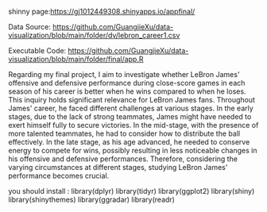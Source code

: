 shinny page:https://gj1012449308.shinyapps.io/appfinal/

Data Source: https://github.com/GuangjieXu/data-visualization/blob/main/folder/dv/lebron_career1.csv

Executable Code: https://github.com/GuangjieXu/data-visualization/blob/main/folder/final/app.R

Regarding my final project, I aim to investigate whether LeBron James' offensive and defensive performance during close-score games in each season of his career is better when he wins compared to when he loses. This inquiry holds significant relevance for LeBron James fans. Throughout James' career, he faced different challenges at various stages. In the early stages, due to the lack of strong teammates, James might have needed to exert himself fully to secure victories. In the mid-stage, with the presence of more talented teammates, he had to consider how to distribute the ball effectively. In the late stage, as his age advanced, he needed to conserve energy to compete for wins, possibly resulting in less noticeable changes in his offensive and defensive performances. Therefore, considering the varying circumstances at different stages, studying LeBron James' performance becomes crucial.

you should install :
library(dplyr)
library(tidyr)
library(ggplot2)
library(shiny)
library(shinythemes)
library(ggradar)
library(readr)
